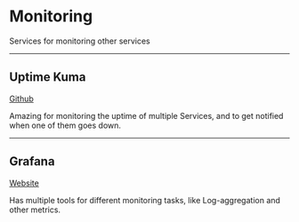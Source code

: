 # Monitoring

Services for monitoring other services

---

## Uptime Kuma

[Github](https://github.com/louislam/uptime-kuma)

Amazing for monitoring the uptime of multiple Services, and to get notified when one of them goes down.

---

## Grafana

[Website](https://grafana.com/)

Has multiple tools for different monitoring tasks, like Log-aggregation and other metrics.
